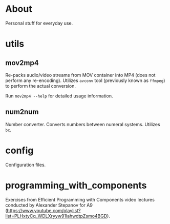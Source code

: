 # About
Personal stuff for everyday use.

# utils

## mov2mp4
Re-packs audio/video streams from MOV container into MP4
(does not perform any re-encoding).
Utilizes `avconv` tool (previously known as `ffmpeg`) to perform
the actual conversion.

Run `mov2mp4 --help` for detailed usage information.

## num2num
Number converter.
Converts numbers between numeral systems. Utilizes `bc`.

# config
Configuration files.

# programming_with_components
Exercises from Efficient Programming with Components video lectures conducted by Alexander Stepanov for A9 (https://www.youtube.com/playlist?list=PLHxtyCq_WDLXryyw91lahwdtpZsmo4BGD).
